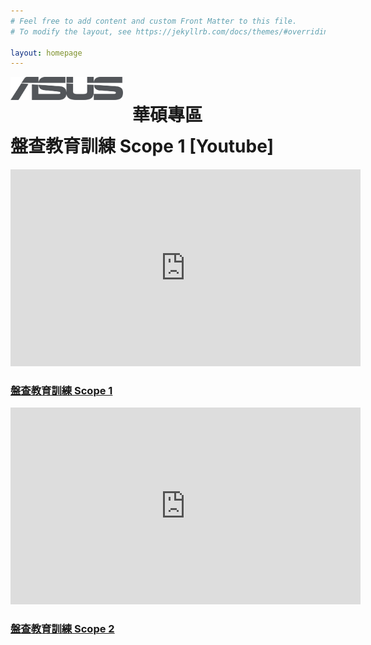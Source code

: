 ```yaml
---
# Feel free to add content and custom Front Matter to this file.
# To modify the layout, see https://jekyllrb.com/docs/themes/#overriding-theme-defaults

layout: homepage
---
```

<div style="display: flex;">
<div style="height:50px;"><img src="img/asus-logo.png" style="width:180px;"></div>
<div style="height:50px;"><h1 style="padding: 0 0 0 15px; align-items: center;">華碩專區</h1></div>
</div>
<h1>盤查教育訓練 Scope 1 [Youtube]</h1>
<iframe width="560" height="315" src="https://www.youtube.com/embed/hdfpxzgujfM?si=u26DeFJ6FG83JLEZ" title="YouTube video player" frameborder="0" allow="accelerometer; autoplay; clipboard-write; encrypted-media; gyroscope; picture-in-picture; web-share" allowfullscreen></iframe>

<h3><a href="https://www.asuswebstorage.com/navigate/a/#/s/B417567780C24F76B973E8C31CEFAE6BY?type=previewPageCover" target="_blank">盤查教育訓練 Scope 1 </a></h3>

<iframe width="560" height="315" src="https://www.youtube.com/embed/XgKuaP3wHoA?si=k6f-IVk3GyXDGM1g" title="YouTube video player" frameborder="0" allow="accelerometer; autoplay; clipboard-write; encrypted-media; gyroscope; picture-in-picture; web-share" allowfullscreen></iframe>

<h3><a href="https://www.asuswebstorage.com/navigate/a/#/s/7ECA4EB33CEF4B91876C72CF7FEC91BDY?type=previewPageCover" target="_blank">盤查教育訓練 Scope 2 </a></h3>